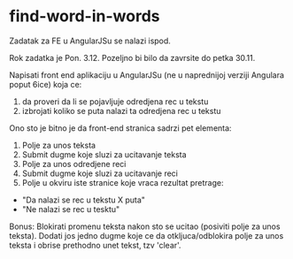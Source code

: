 # find-word-in-words

Zadatak za FE u AngularJSu se nalazi ispod. 

Rok zadatka je Pon.  3.12. Pozeljno bi bilo da zavrsite do petka 30.11.

Napisati front end aplikaciju u AngularJSu (ne u naprednijoj verziji Angulara poput 6ice) koja ce:
1. da proveri da li se pojavljuje odredjena rec u tekstu
2. izbrojati koliko se puta nalazi ta odredjena rec u tekstu

Ono sto je bitno je da front-end stranica sadrzi pet elementa:
1. Polje za unos teksta
2. Submit dugme koje sluzi za ucitavanje teksta
3. Polje za unos odredjene reci
4. Submit dugme koje sluzi za ucitavanje reci
5. Polje u okviru iste stranice koje vraca rezultat pretrage:
- "Da nalazi se rec u tekstu X puta"
- "Ne nalazi se rec u tesktu"

Bonus: 
Blokirati promenu teksta nakon sto se ucitao (posiviti polje za unos teksta).
Dodati jos jedno dugme koje ce da otkljuca/odblokira polje za unos teksta i obrise 
prethodno unet tekst, tzv 'clear'. 








